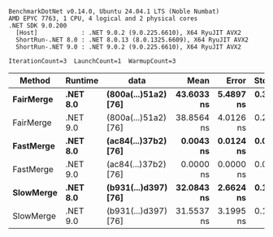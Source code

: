 ```

BenchmarkDotNet v0.14.0, Ubuntu 24.04.1 LTS (Noble Numbat)
AMD EPYC 7763, 1 CPU, 4 logical and 2 physical cores
.NET SDK 9.0.200
  [Host]            : .NET 9.0.2 (9.0.225.6610), X64 RyuJIT AVX2
  ShortRun-.NET 8.0 : .NET 8.0.13 (8.0.1325.6609), X64 RyuJIT AVX2
  ShortRun-.NET 9.0 : .NET 9.0.2 (9.0.225.6610), X64 RyuJIT AVX2

IterationCount=3  LaunchCount=1  WarmupCount=3  

```
| Method    | Runtime  | data                 | Mean       | Error     | StdDev    | Min        | Max        | Gen0   | Allocated |
|---------- |--------- |--------------------- |-----------:|----------:|----------:|-----------:|-----------:|-------:|----------:|
| **FairMerge** | **.NET 8.0** | **(800a(...)51a2) [76]** | **43.6033 ns** | **5.4897 ns** | **0.3009 ns** | **43.2747 ns** | **43.8654 ns** | **0.0086** |     **144 B** |
| FairMerge | .NET 9.0 | (800a(...)51a2) [76] | 38.8564 ns | 4.0126 ns | 0.2199 ns | 38.6437 ns | 39.0829 ns | 0.0086 |     144 B |
| **FastMerge** | **.NET 8.0** | **(ac84(...)37b2) [76]** |  **0.0043 ns** | **0.0124 ns** | **0.0007 ns** |  **0.0035 ns** |  **0.0048 ns** |      **-** |         **-** |
| FastMerge | .NET 9.0 | (ac84(...)37b2) [76] |  0.0000 ns | 0.0000 ns | 0.0000 ns |  0.0000 ns |  0.0000 ns |      - |         - |
| **SlowMerge** | **.NET 8.0** | **(b931(...)d397) [76]** | **32.0843 ns** | **2.6624 ns** | **0.1459 ns** | **31.9188 ns** | **32.1946 ns** | **0.0048** |      **80 B** |
| SlowMerge | .NET 9.0 | (b931(...)d397) [76] | 31.5537 ns | 3.1995 ns | 0.1754 ns | 31.3596 ns | 31.7007 ns | 0.0048 |      80 B |
